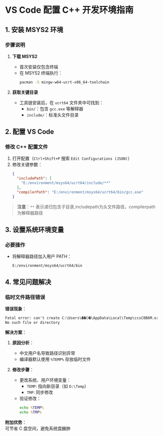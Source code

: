 # VS Code 配置 C++ 开发环境指南

## 1. 安装 MSYS2 环境
### 步骤说明
1. **下载 MSYS2**  
   - 首次安装仅包含终端
   - 在 MSYS2 终端执行：
     ```bash
     pacman -S mingw-w64-ucrt-x86_64-toolchain
     ```

2. **获取关键目录**  
   - 工具链安装后，在 `ucrt64` 文件夹中可找到：
     - `bin/`：包含 `gcc.exe` 等解释器
     - `include/`：标准头文件目录

## 2. 配置 VS Code
### 修改 C++ 配置文件
1. 打开配置（`Ctrl+Shift+P` 搜索 `Edit Configurations (JSON)`）
2. 修改关键参数：
   ```json
   {
     "includePath": [
       "E:/environment/msys64/ucrt64/include/**"
     ],
     "compilerPath": "E:/environment/msys64/ucrt64/bin/gcc.exe"
   }
   ```
  > **注意**：`**` 表示递归包含子目录,includepath为头文件路径，compilerpath为解释器路径

## 3. 设置系统环境变量
### 必要操作
- 将解释器路径加入用户 PATH：
  ```
  E:/environment/msys64/ucrt64/bin
  ```

## 4. 常见问题解决
### 临时文件路径错误
**错误现象**：  
```
Fatal error: can't create C:\Users\��Ѻ�\AppData\Local\Temp\ccsC0B6M.o: No such file or directory
```

**解决方案**：
1. **原因分析**：
   - 中文用户名导致路径识别异常
   - 编译器默认使用 `%TEMP%` 存放临时文件

2. **修改步骤**：
   - 更改系统、用户环境变量：
     - `TEMP`: 指向新目录（如 `D:\Temp`）
     - `TMP`: 同步修改
   - 验证修改：
     ```cmd
     echo %TEMP%
     echo %TMP%
     ```

**附加优势**：  
可节省 C 盘空间，避免系统盘臃肿
